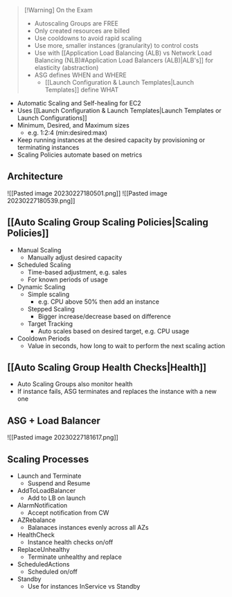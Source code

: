 >[!Warning] On the Exam
> - Autoscaling Groups are FREE
> - Only created resources are billed
> - Use cooldowns to avoid rapid scaling
> - Use more, smaller instances (granularity) to control costs
> - Use with [[Application Load Balancing (ALB) vs Network Load Balancing (NLB)#Application Load Balancers (ALB)|ALB's]] for elasticity (abstraction)
> - ASG defines WHEN and WHERE
> 	- [[Launch Configuration & Launch Templates|Launch Templates]] define WHAT

- Automatic Scaling and Self-healing for EC2
- Uses [[Launch Configuration & Launch Templates|Launch Templates or Launch Configurations]]
- Minimum, Desired, and Maximum sizes
	- e.g. 1:2:4 (min:desired:max)
- Keep running instances at the desired capacity by provisioning or terminating instances
- Scaling Policies automate based on metrics

## Architecture

![[Pasted image 20230227180501.png]]
![[Pasted image 20230227180539.png]]

## [[Auto Scaling Group Scaling Policies|Scaling Policies]]

- Manual Scaling
	- Manually adjust desired capacity
- Scheduled Scaling
	- Time-based adjustment, e.g. sales
	- For known periods of usage
- Dynamic Scaling
	- Simple scaling
		- e.g. CPU above 50% then add an instance
	- Stepped Scaling
		- Bigger increase/decrease based on difference
	- Target Tracking
		- Auto scales based on desired target, e.g. CPU usage
- Cooldown Periods
	- Value in seconds, how long to wait to perform the next scaling action

## [[Auto Scaling Group Health Checks|Health]]

- Auto Scaling Groups also monitor health
- If instance fails, ASG terminates and replaces the instance with a new one

## ASG + Load Balancer

![[Pasted image 20230227181617.png]]

## Scaling Processes

- Launch and Terminate
	- Suspend and Resume
- AddToLoadBalancer
	- Add to LB on launch
- AlarmNotification
	- Accept notification from CW
- AZRebalance
	- Balanaces instances evenly across all AZs
- HealthCheck
	- Instance health checks on/off
- ReplaceUnhealthy
	- Terminate unhealthy and replace
- ScheduledActions
	- Scheduled on/off
- Standby
	- Use for instances InService vs Standby